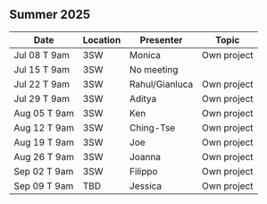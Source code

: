 ## Summer 2025

| Date            | Location   | Presenter                | Topic              |
|-----------------|------------|--------------------------|--------------------|
| Jul 08 T 9am    | 3SW        | Monica                   | Own project        |
| Jul 15 T 9am    | 3SW        | No meeting               |                    |
| Jul 22 T 9am    | 3SW        | Rahul/Gianluca           | Own project        |
| Jul 29 T 9am    | 3SW        | Aditya                   | Own project        |
| Aug 05 T 9am    | 3SW        | Ken                      | Own project        |
| Aug 12 T 9am    | 3SW        | Ching-Tse                | Own project        |
| Aug 19 T 9am    | 3SW        | Joe                      | Own project        |
| Aug 26 T 9am    | 3SW        | Joanna                   | Own project        |
| Sep 02 T 9am    | 3SW        | Filippo                  | Own project        |
| Sep 09 T 9am    | TBD        | Jessica                  | Own project        |
